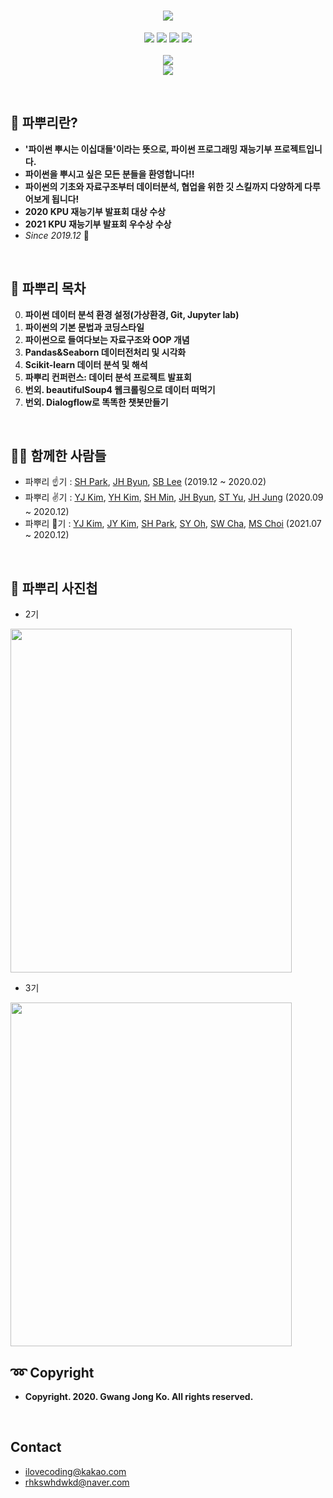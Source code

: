 
<h1 align="center">
  <img src = "https://user-images.githubusercontent.com/29548128/71769266-43433580-2f62-11ea-8d41-ae40f21f8c50.png"><br/>
</h1>

<p align="center">
  <img src = "https://img.shields.io/badge/Language-Python-blue">
  <img src = "https://img.shields.io/badge/Library-Pandas-skyblue">
  <img src = "https://img.shields.io/badge/Library-Seaborn-9cf">
  <img src = "https://img.shields.io/badge/Library-Sklearn-green"> <br/><br/>
  <img src = "https://img.shields.io/badge/파뿌리3기-진행중!!!-brightgreen"> <br/>
  <img src = "https://img.shields.io/badge/파뿌리3기-ilovecoding@kakao.com-brightgreen"> <br/>
</p>
<br>

## 🤔 파뿌리란?
- **'파이썬 뿌시는 이십대들'이라는 뜻으로, 파이썬 프로그래밍 재능기부 프로젝트입니다.**
- **파이썬을 뿌시고 싶은 모든 분들을 환영합니다!!**
- **파이썬의 기초와 자료구조부터 데이터분석, 협업을 위한 깃 스킬까지 다양하게 다루어보게 됩니다!**
- **2020 KPU 재능기부 발표회 대상 수상**
- **2021 KPU 재능기부 발표회 우수상 수상**
- *Since 2019.12* 🏃
<br>

## 🤗 파뿌리 목차
0. **파이썬 데이터 분석 환경 설정(가상환경, Git, Jupyter lab)**
1.  **파이썬의 기본 문법과 코딩스타일**
2.  **파이썬으로 들여다보는 자료구조와 OOP 개념**
3.  **Pandas&Seaborn 데이터전처리 및 시각화**
4.  **Scikit-learn 데이터 분석 및 해석**
5.  **파뿌리 컨퍼런스: 데이터 분석 프로젝트 발표회**
6.  **번외. beautifulSoup4 웹크롤링으로 데이터 떠먹기**
7.  **번외. Dialogflow로 똑똑한 챗봇만들기**
<br/>

## 👨‍🎓 함께한 사람들
- 파뿌리 ☝기 : [SH Park](https://github.com/vivian0304), [JH Byun](https://github.com/JunHyun-DS), [SB Lee](https://github.com/gmksf99) (2019.12 ~ 2020.02)
- 파뿌리 ✌기 : [YJ Kim](https://github.com/Kimyoungjae777), [YH Kim](https://github.com/k-0-1), [SH Min](https://github.com/dataSH1213), [JH Byun](https://github.com/JunHyun-DS), [ST Yu](https://github.com/Cluster-Taek), [JH Jung](https://github.com/Joohee97124) (2020.09 ~ 2020.12)
- 파뿌리 🤟기 : [YJ Kim](https://github.com/iamyeahzi), [JY Kim](https://github.com/yunniverse), [SH Park](https://github.com/vivian0304), [SY Oh](https://github.com/SEUNGYEOPOH), [SW Cha](https://github.com/SeungWoo1120), [MS Choi](https://github.com/minseochoi-AI) (2021.07 ~ 2020.12)
<br>

## 🏅 파뿌리 사진첩
- 2기
<img src = "https://github.com/koptimizer/Python_Breakers/blob/master/dwd.jpg" width="450" height="550"/>

- 3기
<img src = "https://github.com/koptimizer/Python_Breakers/blob/master/wdw.jpg" width="450" height="550"/>
<br>

## :loop: Copyright
- **Copyright. 2020. Gwang Jong Ko. All rights reserved.**
<br/>

## Contact
- ilovecoding@kakao.com
- rhkswhdwkd@naver.com
